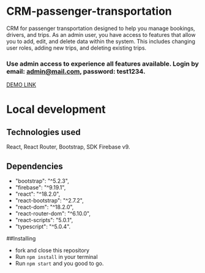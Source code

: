 # CRM-passenger-transportation

CRM for passenger transportation designed to help you manage bookings, drivers, and trips. As an admin user, you have access to features that allow you to add, edit, and delete data within the system. This includes changing user roles, adding new trips, and deleting existing trips.

### Use admin access to experience all features available. Login by email: admin@mail.com, password: test1234.

[DEMO LINK](https://igor-kashchenko.github.io/crm-passenger-transportation/)

# Local development

## Technologies used
React, React Router, Bootstrap, SDK Firebase v9.

## Dependencies 
- "bootstrap": "^5.2.3",
- "firebase": "^9.19.1",
- "react": "^18.2.0",
- "react-bootstrap": "^2.7.2",
- "react-dom": "^18.2.0",
- "react-router-dom": "^6.10.0",
- "react-scripts": "5.0.1",
- "typescript": "^5.0.4".

##Installing 
- fork and close this repository
- Run `npm install` in your terminal
- Run `npm start`
and you good to go.
